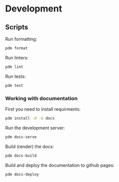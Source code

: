 # Development

## Scripts

Run formatting:

```bash
pdm format
```

Run linters:

```bash
pdm lint
```

Run tests:

```bash
pdm test
```

### Working with documentation

First you need to install requirments:

```bash
pdm install -d -G docs
```

Run the development server:

```bash
pdm docs-serve
```

Build (render) the docs:

```bash
pdm docs-build
```

Build and deploy the documentation to github pages:

```bash
pdm docs-deploy
```
